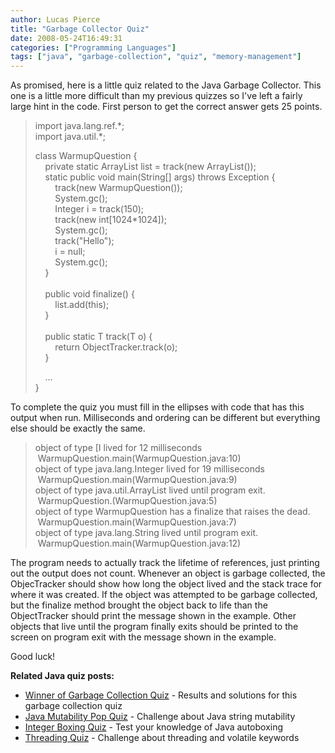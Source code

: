 ```yaml
---
author: Lucas Pierce
title: "Garbage Collector Quiz"
date: 2008-05-24T16:49:31
categories: ["Programming Languages"]
tags: ["java", "garbage-collection", "quiz", "memory-management"]
---
```


As promised, here is a little quiz related to the Java Garbage Collector. This one is a little more difficult than my previous quizzes so I've left a fairly large hint in the code. First person to get the correct answer gets 25 points.  
> import java.lang.ref.\*;  
> import java.util.\*;  
>   
> class WarmupQuestion {  
>     private static ArrayList list = track(new ArrayList());  
>     static public void main(String[] args) throws Exception {  
>         track(new WarmupQuestion());  
>         System.gc();  
>         Integer i = track(150);  
>         track(new int[1024\*1024]);  
>         System.gc();  
>         track("Hello");  
>         i = null;  
>         System.gc();  
>     }  
>       
>     public void finalize() {  
>         list.add(this);  
>     }  
>       
>     public static<T> T track(T o) {  
>         return ObjectTracker.track(o);  
>     }  
>   
>     ...      
> }

To complete the quiz you must fill in the ellipses with code that has this output when run. Milliseconds and ordering can be different but everything else should be exactly the same.  
> object of type [I lived for 12 milliseconds  
>  WarmupQuestion.main(WarmupQuestion.java:10)  
> object of type java.lang.Integer lived for 19 milliseconds  
>  WarmupQuestion.main(WarmupQuestion.java:9)  
> object of type java.util.ArrayList lived until program exit.  
>  WarmupQuestion.<clinit>(WarmupQuestion.java:5)  
> object of type WarmupQuestion has a finalize that raises the dead.  
>  WarmupQuestion.main(WarmupQuestion.java:7)  
> object of type java.lang.String lived until program exit.  
>  WarmupQuestion.main(WarmupQuestion.java:12)

The program needs to actually track the lifetime of references, just printing out the output does not count. Whenever an object is garbage collected, the ObjecTracker should show how long the object lived and the stack trace for where it was created. If the object was attempted to be garbage collected, but the finalize method brought the object back to life than the ObjectTracker should print the message shown in the example. Other objects that live until the program finally exits should be printed to the screen on program exit with the message shown in the example.  
  
Good luck!

**Related Java quiz posts:**
- [Winner of Garbage Collection Quiz](/posts/winner-of-garbage-collection-quiz/) - Results and solutions for this garbage collection quiz
- [Java Mutability Pop Quiz](/posts/java-mutability/) - Challenge about Java string mutability
- [Integer Boxing Quiz](/posts/integer-boxing/) - Test your knowledge of Java autoboxing
- [Threading Quiz](/posts/threading-quiz/) - Challenge about threading and volatile keywords